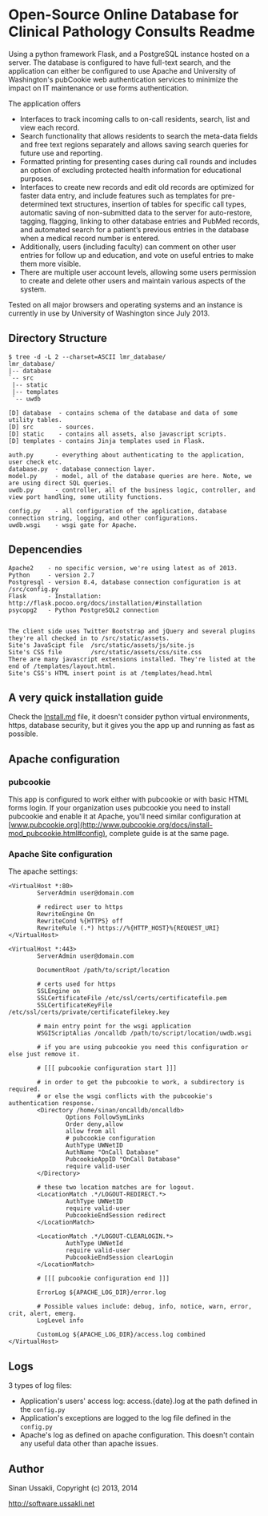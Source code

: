 # Open-Source Online Database for Clinical Pathology Consults Readme #

Using a python framework Flask, and a PostgreSQL instance hosted on a server. The database is configured to have full-text search, and the application can either be configured to use Apache and University of Washington's pubCookie web authentication services to minimize the impact on IT maintenance or use forms authentication.

The application offers

* Interfaces to track incoming calls to on-call residents, search, list and view each record.
* Search functionality that allows residents to search the meta-data fields and free text regions separately and allows saving search queries for future use and reporting.
* Formatted printing for presenting cases during call rounds and includes an option of excluding protected health information for educational purposes.
* Interfaces to create new records and edit old records are optimized for faster data entry, and include features such as templates for pre-determined text structures, insertion of tables for specific call types, automatic saving of non-submitted data to the server for auto-restore, tagging, flagging, linking to other database entries and PubMed records, and automated search for a patient’s previous entries in the database when a medical record number is entered.
* Additionally, users (including faculty) can comment on other user entries for follow up and education, and vote on useful entries to make them more visible.
* There are multiple user account levels, allowing some users permission to create and delete other users and maintain various aspects of the system.

Tested on all major browsers and operating systems and an instance is currently in use by University of Washington since July 2013.



## Directory Structure ##

	$ tree -d -L 2 --charset=ASCII lmr_database/
	lmr_database/
	|-- database
	`-- src
	 |-- static
	 |-- templates
	 `-- uwdb

    [D] database  - contains schema of the database and data of some utility tables.
	[D] src       - sources.
	[D] static    - contains all assets, also javascript scripts.
    [D] templates - contains Jinja templates used in Flask.

    auth.py      - everything about authenticating to the application, user check etc.
    database.py  - database connection layer.
    model.py     - model, all of the database queries are here. Note, we are using direct SQL queries.
    uwdb.py      - controller, all of the business logic, controller, and view port handling, some utility functions.

    config.py    - all configuration of the application, database connection string, logging, and other configurations.
    uwdb.wsgi    - wsgi gate for Apache.


## Depencendies ##

    Apache2    - no specific version, we're using latest as of 2013.
    Python     - version 2.7
    Postgresql - version 8.4, database connection configuration is at /src/config.py
    Flask      - Installation: http://flask.pocoo.org/docs/installation/#installation
	psycopg2   - Python PostgreSQL2 connection


    The client side uses Twitter Bootstrap and jQuery and several plugins they're all checked in to /src/static/assets.
    Site's JavaScipt file  /src/static/assets/js/site.js
    Site's CSS file        /src/static/assets/css/site.css
    There are many javascript extensions installed. They're listed at the end of /templates/layout.html.
    Site's CSS's HTML insert point is at /templates/head.html

## A very quick installation guide

Check the [Install.md](Install.md) file, it doesn't consider python virtual environments, https, database security, but it gives you the app up and running as fast as possible. 

## Apache configuration ##


### pubcookie ###


This app is configured to work either with pubcookie or with basic HTML forms login. If your organization uses pubcookie you need to install pubcookie and enable it at Apache, you'll need similar configuration at [www.pubcookie.org](http://www.pubcookie.org/docs/install-mod_pubcookie.html#config), complete guide is at the same page.


### Apache Site configuration ###

The apache settings:

    <VirtualHost *:80>
            ServerAdmin user@domain.com

            # redirect user to https
            RewriteEngine On
            RewriteCond %{HTTPS} off
            RewriteRule (.*) https://%{HTTP_HOST}%{REQUEST_URI}
    </VirtualHost>

    <VirtualHost *:443>
            ServerAdmin user@domain.com

            DocumentRoot /path/to/script/location

            # certs used for https
            SSLEngine on
            SSLCertificateFile /etc/ssl/certs/certificatefile.pem
            SSLCertificateKeyFile  /etc/ssl/certs/private/certificatefilekey.key

            # main entry point for the wsgi application
            WSGIScriptAlias /oncalldb /path/to/script/location/uwdb.wsgi

			# if you are using pubcookie you need this configuration or else just remove it.

			# [[[ pubcookie configuration start ]]]

			# in order to get the pubcookie to work, a subdirectory is required.
            # or else the wsgi conflicts with the pubcookie's authentication response.
            <Directory /home/sinan/oncalldb/oncalldb>
                    Options FollowSymLinks
                    Order deny,allow
                    allow from all
                    # pubcookie configuration
                    AuthType UWNetID
                    AuthName "OnCall Database"
                    PubcookieAppID "OnCall Database"
                    require valid-user
            </Directory>

            # these two location matches are for logout.
            <LocationMatch .*/LOGOUT-REDIRECT.*>
                    AuthType UWNetID
                    require valid-user
                    PubcookieEndSession redirect
            </LocationMatch>

            <LocationMatch .*/LOGOUT-CLEARLOGIN.*>
                    AuthType UWNetId
                    require valid-user
                    PubcookieEndSession clearLogin
            </LocationMatch>

			# [[[ pubcookie configuration end ]]]

			ErrorLog ${APACHE_LOG_DIR}/error.log

            # Possible values include: debug, info, notice, warn, error, crit, alert, emerg.
            LogLevel info

            CustomLog ${APACHE_LOG_DIR}/access.log combined
    </VirtualHost>

## Logs ##


3 types of log files:

* Application's users' access log: access.{date}.log at the path defined in the `config.py`
* Application's exceptions are logged to the log file defined in the `config.py`
* Apache's log as defined on apache configuration. This doesn't contain any useful data other than apache issues.


## Author ##


Sinan Ussakli, Copyright (c) 2013, 2014

http://software.ussakli.net

